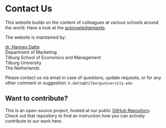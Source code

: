 # Contact Us

This website builds on the content of colleagues at various schools around the world. Have a look at the  [acknowledgements](acknowledgement.md).

The website is maintained by:


[dr. Hannes Datta](https://research.tilburguniversity.edu/en/persons/hannes-datta)<br>
Department of Marketing<br>
Tilburg School of Economics and Management<br>
Tilburg University<br>
The Netherlands

Please contact us via email in case of questions, update requests, or for any other comment or suggestion: `h.datta@tilburguniversity.edu`

## Want to contribute?

This is an open-source project, hosted at our public [GitHub Repository](https://github.com/hannesdatta/thesis-guide). Check out that repository to find an instruction how you can actively contribute to our work here.
<!--
**Social:**
**[<ins>https://www.linkedin.com/in/hannesdatta</ins>]()** <br>
**[@hannesdatta](https://twitter.com/hannesdatta)** <br>
**Whatsapp for Business: +31 13 466 8938 (you can add me using your regular Whatsapp account)**
-->
